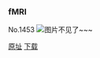 ### fMRI
No.1453
![图片不见了~~~](https://imgs.xkcd.com/comics/fmri.png)

[原址](https://xkcd.com//1453) [下载](https://imgs.xkcd.com/comics/fmri.png)

